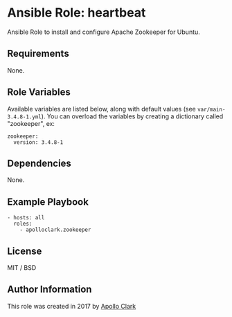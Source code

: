 # Ansible Role: heartbeat

Ansible Role to install and configure Apache Zookeeper for Ubuntu.


## Requirements

None.

## Role Variables

Available variables are listed below, along with default values (see `var/main-3.4.8-1.yml`).
You can overload the variables by creating a dictionary called "zookeeper", ex:

    zookeeper:
      version: 3.4.8-1

## Dependencies

None.

## Example Playbook

    - hosts: all
      roles:
        - apolloclark.zookeeper

## License

MIT / BSD

## Author Information

This role was created in 2017 by [Apollo Clark](https://www.apolloclark.com/)

